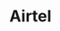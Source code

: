 ---
facebook: https://facebook.com/AirtelIndia
linkedin: https://linkedin.com/company/airtel
logohandle: airtelin
sort: airtel
title: Airtel
twitter: https://x.com/airtelindia
website: https://www.airtel.in/
youtube: https://youtube.com/user/INAirtel
---